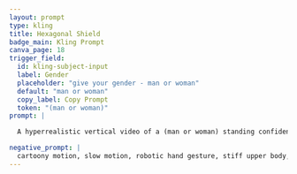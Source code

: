 ```yaml
---
layout: prompt
type: kling
title: Hexagonal Shield
badge_main: Kling Prompt
canva_page: 18
trigger_field:
  id: kling-subject-input
  label: Gender
  placeholder: "give your gender - man or woman"
  default: "man or woman"
  copy_label: Copy Prompt
  token: "(man or woman)"
prompt: |

  A hyperrealistic vertical video of a (man or woman) standing confidently in a misty rainforest, wearing a plain dark blue T-shirt with one hand resting on a mossy stone. Nearby, a pulsing magenta hexagon hovers, radiating alien energy. The (man or woman) slowly raises their free hand to lightly touch the center of the hexagon; at once it expands in a stunning kinetic bloom as hexagonal panels unfold in 3D space, forming a transparent high-tech dome humming with subtle motion and faint alien symbols. The structure reacts to their movement, flickering with protective energy and scanning pulses as though recognizing them as a welcome guest. Their expression shifts to impressed amusement, savoring the beauty and function of the alien technology. Natural and realistic motion throughout, visually spectacular and fluid like a real-world scene captured on a cinematic smartphone rig.

negative_prompt: |
  cartoony motion, slow motion, robotic hand gesture, stiff upper body, visual seams in dome, low detail panels, jitter, flat lighting, blank expression, generic expansion effect, synthetic movement
---
```

